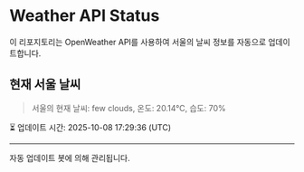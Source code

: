 
# Weather API Status

이 리포지토리는 OpenWeather API를 사용하여 서울의 날씨 정보를 자동으로 업데이트합니다.

## 현재 서울 날씨
> 서울의 현재 날씨: few clouds, 온도: 20.14°C, 습도: 70%

⏳ 업데이트 시간: 2025-10-08 17:29:36 (UTC)

---
자동 업데이트 봇에 의해 관리됩니다.
